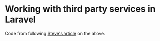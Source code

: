 # Working with third party services in Laravel

Code from following [Steve's article](https://www.juststeveking.uk/blog/working-with-third-party-services-in-laravel/) on the above.
